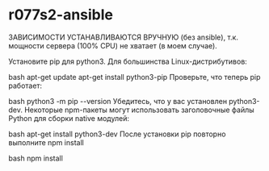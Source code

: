 # r077s2-ansible
ЗАВИСИМОСТИ УСТАНАВЛИВАЮТСЯ ВРУЧНУЮ (без ansible), т.к. мощности сервера (100% CPU) не хватает (в моем случае).

Установите pip для python3.
Для большинства Linux-дистрибутивов:

bash
apt-get update
apt-get install python3-pip
Проверьте, что теперь pip работает:

bash
python3 -m pip --version
Убедитесь, что у вас установлен python3-dev.
Некоторые npm-пакеты могут использовать заголовочные файлы Python для сборки native модулей:

bash
apt-get install python3-dev
После установки pip повторно выполните npm install

bash
npm install